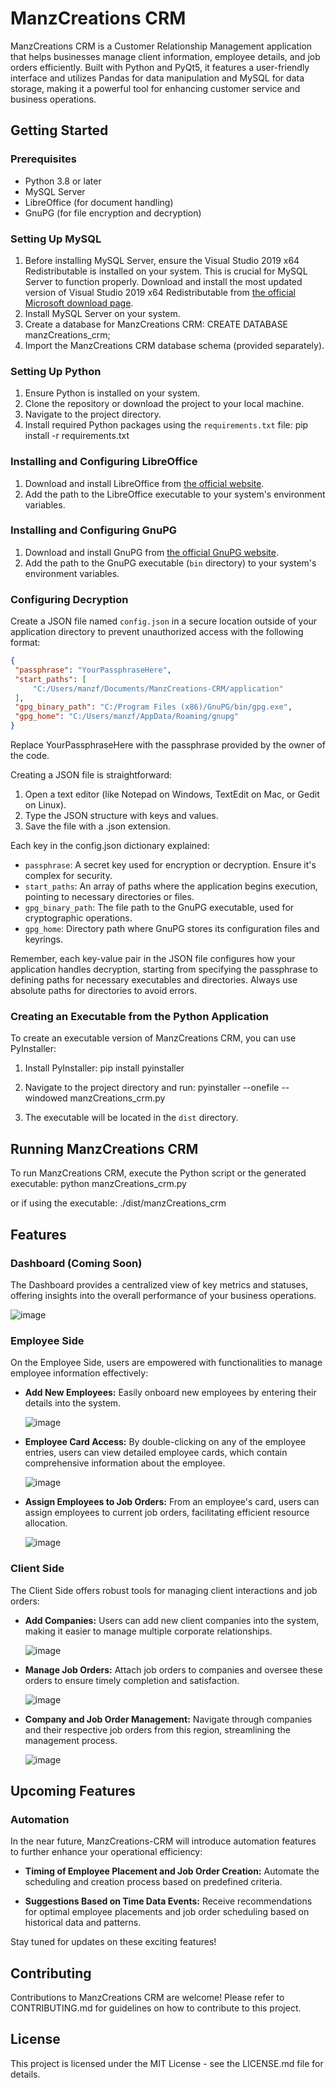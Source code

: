 # ManzCreations CRM

ManzCreations CRM is a Customer Relationship Management application that helps businesses manage client information, employee details, and job orders efficiently. Built with Python and PyQt5, it features a user-friendly interface and utilizes Pandas for data manipulation and MySQL for data storage, making it a powerful tool for enhancing customer service and business operations.

## Getting Started

### Prerequisites

- Python 3.8 or later
- MySQL Server
- LibreOffice (for document handling)
- GnuPG (for file encryption and decryption)

### Setting Up MySQL

1. Before installing MySQL Server, ensure the Visual Studio 2019 x64 Redistributable is installed on your system. This is crucial for MySQL Server to function properly. Download and install the most updated version of Visual Studio 2019 x64 Redistributable from [the official Microsoft download page](https://learn.microsoft.com/en-us/cpp/windows/latest-supported-vc-redist?view=msvc-170).
2. Install MySQL Server on your system.
3. Create a database for ManzCreations CRM:
   CREATE DATABASE manzCreations_crm;
4. Import the ManzCreations CRM database schema (provided separately).

### Setting Up Python

1. Ensure Python is installed on your system.
2. Clone the repository or download the project to your local machine.
3. Navigate to the project directory.
4. Install required Python packages using the `requirements.txt` file:
pip install -r requirements.txt


### Installing and Configuring LibreOffice

1. Download and install LibreOffice from [the official website](https://www.libreoffice.org/download/download/).
2. Add the path to the LibreOffice executable to your system's environment variables.

### Installing and Configuring GnuPG

1. Download and install GnuPG from [the official GnuPG website](https://gnupg.org/download/index.html).
2. Add the path to the GnuPG executable (`bin` directory) to your system's environment variables.

### Configuring Decryption

Create a JSON file named `config.json` in a secure location outside of your application directory to prevent unauthorized access with the following format:

```json
{
 "passphrase": "YourPassphraseHere",
 "start_paths": [
     "C:/Users/manzf/Documents/ManzCreations-CRM/application"
 ],
 "gpg_binary_path": "C:/Program Files (x86)/GnuPG/bin/gpg.exe",
 "gpg_home": "C:/Users/manzf/AppData/Roaming/gnupg"
}
```
Replace YourPassphraseHere with the passphrase provided by the owner of the code.

Creating a JSON file is straightforward:

1. Open a text editor (like Notepad on Windows, TextEdit on Mac, or Gedit on Linux).
2. Type the JSON structure with keys and values.
3. Save the file with a .json extension.

Each key in the config.json dictionary explained:
- `passphrase`: A secret key used for encryption or decryption. Ensure it's complex for security.
- `start_paths`: An array of paths where the application begins execution, pointing to necessary directories or files.
- `gpg_binary_path`: The file path to the GnuPG executable, used for cryptographic operations.
- `gpg_home`: Directory path where GnuPG stores its configuration files and keyrings.

Remember, each key-value pair in the JSON file configures how your application handles decryption, starting from specifying the passphrase to defining paths for necessary executables and directories. Always use absolute paths for directories to avoid errors.

### Creating an Executable from the Python Application

To create an executable version of ManzCreations CRM, you can use PyInstaller:

1. Install PyInstaller:
pip install pyinstaller

2. Navigate to the project directory and run:
pyinstaller --onefile --windowed manzCreations_crm.py

3. The executable will be located in the `dist` directory.

## Running ManzCreations CRM

To run ManzCreations CRM, execute the Python script or the generated executable:
python manzCreations_crm.py

or if using the executable:
./dist/manzCreations_crm

## Features

### Dashboard (Coming Soon)

The Dashboard provides a centralized view of key metrics and statuses, offering insights into the overall performance of your business operations. 

![image](https://github.com/ManzCreations/ManzCreations-CRM/assets/128404387/0b93da66-0e88-4ff6-8644-59d8a7d241f6)

### Employee Side

On the Employee Side, users are empowered with functionalities to manage employee information effectively:

- **Add New Employees:** Easily onboard new employees by entering their details into the system.

  ![image](https://github.com/ManzCreations/ManzCreations-CRM/assets/128404387/1f6eeff0-1d07-42d9-80cc-9c63300f5a69)

- **Employee Card Access:** By double-clicking on any of the employee entries, users can view detailed employee cards, which contain comprehensive information about the employee.

  ![image](https://github.com/ManzCreations/ManzCreations-CRM/assets/128404387/7799cad2-23f0-4122-95a2-eee3fa11ce1e)

- **Assign Employees to Job Orders:** From an employee's card, users can assign employees to current job orders, facilitating efficient resource allocation.

  ![image](https://github.com/ManzCreations/ManzCreations-CRM/assets/128404387/57285855-6415-46d8-9540-6179c162f6b8)

### Client Side

The Client Side offers robust tools for managing client interactions and job orders:

- **Add Companies:** Users can add new client companies into the system, making it easier to manage multiple corporate relationships.

  ![image](https://github.com/ManzCreations/ManzCreations-CRM/assets/128404387/b9fb2982-5b1c-4029-a636-f59cca08ab79)

- **Manage Job Orders:** Attach job orders to companies and oversee these orders to ensure timely completion and satisfaction.

  ![image](https://github.com/ManzCreations/ManzCreations-CRM/assets/128404387/6e7d23bc-9a07-4995-a6ad-dbe59379bba7)

- **Company and Job Order Management:** Navigate through companies and their respective job orders from this region, streamlining the management process.

  ![image](https://github.com/ManzCreations/ManzCreations-CRM/assets/128404387/4c90026a-2289-47e1-b528-fdd413a4abd5)

## Upcoming Features

### Automation

In the near future, ManzCreations-CRM will introduce automation features to further enhance your operational efficiency:

- **Timing of Employee Placement and Job Order Creation:** Automate the scheduling and creation process based on predefined criteria.

- **Suggestions Based on Time Data Events:** Receive recommendations for optimal employee placements and job order scheduling based on historical data and patterns.

Stay tuned for updates on these exciting features!

## Contributing

Contributions to ManzCreations CRM are welcome! Please refer to CONTRIBUTING.md for guidelines on how to contribute to this project.

## License

This project is licensed under the MIT License - see the LICENSE.md file for details.
